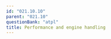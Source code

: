 ```yaml
---
id: "021.10.10"
parent: "021.10"
questionBank: "atpl"
title: Performance and engine handling
---
```

